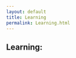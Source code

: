 ```yaml
---
layout: default
title: Learning
permalink: Learning.html
---
```


<div class="blurb">
  <!-- PhD -->
  <h2>
    Learning:
  </h2>



</div>
<!-- /.blurb -->
